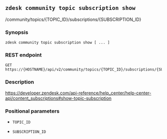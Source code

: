 ## `zdesk community topic subscription show`

/community/topics/{TOPIC_ID}/subscriptions/{SUBSCRIPTION_ID}

### Synopsis

    zdesk community topic subscription show [ ... ]

### REST endpoint

    GET https://{HOSTNAME}/api/v2/community/topics/{TOPIC_ID}/subscriptions/{SUBSCRIPTION_ID}

### Description

https://developer.zendesk.com/api-reference/help_center/help-center-api/content_subscriptions#show-topic-subscription

### Positional parameters

* `TOPIC_ID`

* `SUBSCRIPTION_ID`

